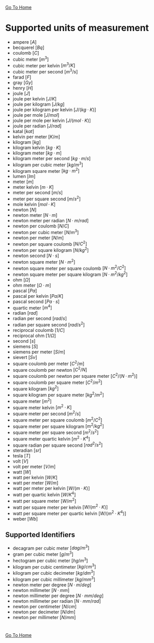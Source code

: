 [Go To Home](https://github.com/melchiorrecaruso/ADimPas)

# Supported units of measurement

- ampere $[A]$
- becquerel $[Bq]$
- coulomb $[C]$
- cubic meter $[m^3]$
- cubic meter per kelvin $[m^3/K]$
- cubic meter per second $[m^3/s]$
- farad $[F]$
- gray $[Gy]$
- henry $[H]$
- joule $[J]$
- joule per kelvin $[J/K]$
- joule per kilogram $[J/kg]$
- joule per kilogram per kelvin $[J/(kg·K)]$
- joule per mole $[J/mol]$
- joule per mole per kelvin $[J/(mol·K)]$
- joule per radian $[J/rad]$
- katal $[kat]$
- kelvin per meter $[K/m]$
- kilogram $[kg]$
- kilogram kelvin $[kg·K]$
- kilogram meter $[kg·m]$
- kilogram meter per second $[kg·m/s]$
- kilogram per cubic meter $[kg/m^3]$
- kilogram square meter $[kg·m^2]$
- lumen $[lm]$
- meter $[m]$
- meter kelvin $[m·K]$
- meter per second $[m/s]$
- meter per square second $[m/s^2]$
- mole kelvin $[mol·K]$
- newton $[N]$
- newton meter $[N·m]$
- newton meter per radian $[N·m/rad]$
- newton per coulomb $[N/C]$
- newton per cubic meter $[N/m^3]$
- newton per meter $[N/m]$
- newton per square coulomb $[N/C^2]$
- newton per square kilogram $[N/kg^2]$
- newton second $[N·s]$
- newton square meter $[N·m^2]$
- newton square meter per square coulomb $[N·m^2/C^2]$
- newton square meter per square kilogram $[N·m^2/kg^2]$
- ohm $[Ω]$
- ohm meter $[Ω·m]$
- pascal $[Pa]$
- pascal per kelvin $[Pa/K]$
- pascal second $[Pa·s]$
- quartic meter $[m^4]$
- radian $[rad]$
- radian per second $[rad/s]$
- radian per square second $[rad/s^2]$
- reciprocal coulomb $[1/C]$
- reciprocal ohm $[1/Ω]$
- second $[s]$
- siemens $[S]$
- siemens per meter $[S/m]$
- sievert $[Sv]$
- square coulomb per meter $[C^2/m]$
- square coulomb per newton $[C^2/N]$
- square coulomb per newton per square meter $[C^2/(N·m^2)]$
- square coulomb per square meter $[C^2/m^2]$
- square kilogram $[kg^2]$
- square kilogram per square meter $[kg^2/m^2]$
- square meter $[m^2]$
- square meter kelvin $[m^2·K]$
- square meter per second $[m^2/s]$
- square meter per square coulomb $[m^2/C^2]$
- square meter per square kilogram $[m^2/kg^2]$
- square meter per square second $[m^2/s^2]$
- square meter quartic kelvin $[m^2·K^4]$
- square radian per square second $[rad^2/s^2]$
- steradian $[sr]$
- tesla $[T]$
- volt $[V]$
- volt per meter $[V/m]$
- watt $[W]$
- watt per kelvin $[W/K]$
- watt per meter $[W/m]$
- watt per meter per kelvin $[W/(m·K)]$
- watt per quartic kelvin $[W/K^4]$
- watt per square meter $[W/m^2]$
- watt per square meter per kelvin $[W/(m^2·K)]$
- watt per square meter per quartic kelvin $[W/(m^2·K^4)]$
- weber $[Wb]$

## Supported Identifiers

- decagram per cubic meter $[dag/m^3]$
- gram per cubic meter $[g/m^3]$
- hectogram per cubic meter $[hg/m^3]$
- kilogram per cubic centimeter $[kg/cm^3]$
- kilogram per cubic decimeter $[kg/dm^3]$
- kilogram per cubic millimeter $[kg/mm^3]$
- newton meter per degree $[N·m/deg]$
- newton millimeter $[N·mm]$
- newton millimeter per degree $[N·mm/deg]$
- newton millimeter per radian $[N·mm/rad]$
- newton per centimeter $[N/cm]$
- newton per decimeter $[N/dm]$
- newton per millimeter $[N/mm]$

#
[Go To Home](https://github.com/melchiorrecaruso/ADimPas)